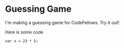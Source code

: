 # Guessing Game

I'm making a guessing game for CodeFellows. Try it out!

Here is some code

```
var x = 23 * 5;
```
